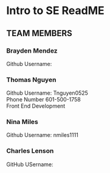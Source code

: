 # **Intro to SE ReadME**

## TEAM MEMBERS

### Brayden Mendez  
Github Username: 
 

### Thomas Nguyen  
Github Username: Tnguyen0525  
Phone Number 601-500-1758  
Front End Development  


### Nina Miles  
Github Username: nmiles1111


### Charles Lenson  
GitHub USername:




